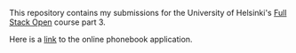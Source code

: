 This repository contains my submissions for the University of Helsinki's [Full Stack Open](https://fullstackopen.com/en/part3) course part 3.

Here is a [link](https://fs-phonebook-yt9w.onrender.com) to the online phonebook application.